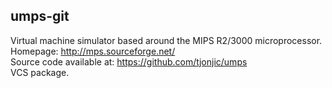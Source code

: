 ## umps-git
Virtual machine simulator based around the MIPS R2/3000 microprocessor.\
Homepage: http://mps.sourceforge.net/ \
Source code available at: https://github.com/tjonjic/umps \
VCS package.
